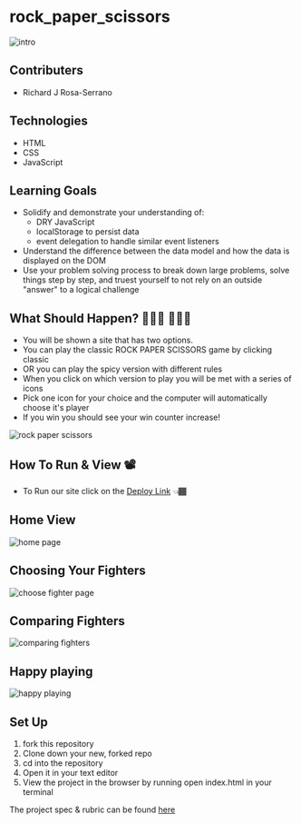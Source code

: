 # rock_paper_scissors
 ![intro](https://media3.giphy.com/media/JmsBX4IGsu7D3rKvnq/giphy.gif?cid=ecf05e477leoqd1ehmkqq3sm89cazwabzi145zu51rjx4fek&rid=giphy.gif&ct=g)
## Contributers 
* Richard J Rosa-Serrano

## Technologies
* HTML
* CSS
* JavaScript


## Learning Goals
* Solidify and demonstrate your understanding of: 
  * DRY JavaScript
  * localStorage to persist data
  * event delegation to handle similar event listeners
* Understand the difference between the data model and how the data is displayed on the DOM
* Use your problem solving process to break down large problems, solve things step by step, and truest yourself to not rely on an outside "answer" to a logical challenge

## What Should Happen? 👨🏾‍💻 👩🏾‍💻
 * You will be shown a site that has two options. 
  * You can play the classic ROCK PAPER SCISSORS game by clicking classic
  * OR you can play the spicy version with different rules
 * When you click on which version to play you will be met with a series of icons
 * Pick one icon for your choice and the computer will automatically choose it's player
 * If you win you should see your win counter increase!
 

![rock paper scissors](https://media0.giphy.com/media/3ohryhP6GnMcyLN1II/giphy.gif?cid=ecf05e477leoqd1ehmkqq3sm89cazwabzi145zu51rjx4fek&rid=giphy.gif&ct=g)


## How To Run & View 📽
* To Run our site click on the [Deploy Link](https://rosathedev.github.io/rock_paper_scissors/) 👈🏾

## Home View
![home page](https://user-images.githubusercontent.com/29051996/142078468-c9097c73-3230-45ed-b8eb-91a22411c7f9.png)

## Choosing Your Fighters
![choose fighter page](https://user-images.githubusercontent.com/29051996/142091673-2efd2cbc-0dd8-4ed7-a1b9-e72f75e34e7a.png)

## Comparing Fighters
![comparing fighters](https://user-images.githubusercontent.com/29051996/142092168-c6f1cb3b-e2ae-46e1-b88a-464d278506e3.png)


## Happy playing
![happy playing](https://media1.giphy.com/media/LEdz8xl9uFxKw/giphy.gif?cid=ecf05e472krz6lk4x21w9mtf19t3slgcc0wc630ep4fpwiq4&rid=giphy.gif&ct=g)

## Set Up

1.  fork this repository 
2. Clone down your new, forked repo
3. cd into the repository
4. Open it in your text editor
5. View the project in the browser by running open index.html in your terminal

The project spec & rubric can be found [here](https://frontend.turing.edu/projects/module-1/rock-paper-scissors-solo.html)
